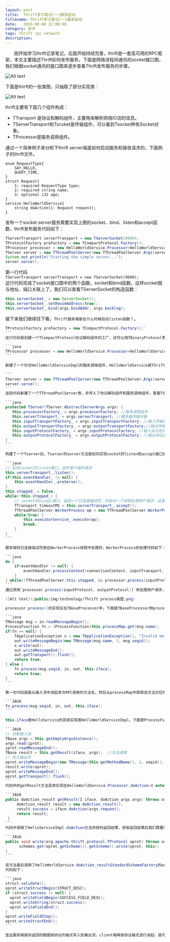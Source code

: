 ```yaml
---
layout: post
title:  Thrift学习笔记(一)服务启动
titlename: Thrift学习笔记(一)服务启动
date:   2016-08-08 22:00:00 
category: 技术
tags: thrift rpc network
description:
---
```


<p style="text-indent: 2em">
刚开始学习thrift记录笔记，后面开始持续完善，thrift是一套高可用的RPC框架，本文主要描述Thrift如何发布服务，下面是网络进程间通讯的socket接口图，我们根据socket通讯的接口图来逐步查看Thrift发布服务的步骤。

![Alt text](/public/img/technology/unit_socket_2.png)

下面是thirft的一张类图，只抽取了部分实现类：

![Alt text](/public/img/technology/Thrift类图.png)

thrift主要有下面几个组件构成：

- TTransport 是协议和解码组件，主要用来解析网络IO流的信息。
- TServerTransport和Tscoket是传输组件，可以看到Tsocket种有Socket对象。
- TProcessor是服务调用组件。

通过一个简单例子来分析下thrift server端是如何启动服务和接收请求的，下面例子的thrift文件。

```thrift
enum RequestType{
    SAY_HELLO,
    QUERY_TIME,
}
struct Request{
    1: required RequestType type;
    2: required string name;
    3: optional i32 age;
}
service HelloWorldService{
    string doAction(1: Request request);
}
```

发布一个socket server服务需要实现上图的socket、bind、listen和accept函数，thrift发布服务代码如下：

```java
TServerTransport serverTransport = new TServerSocket(9090);
TProtocolFactory proFactory = new TCompactProtocol.Factory();
TProcessor processor = new HelloWorldService.Processor<HelloWorldServiceImpl>(new HelloWorldServiceImpl());
TServer server = new TThreadPoolServer(new TThreadPoolServer.Args(serverTransport).protocolFactory(proFactory).processor(processor));
System.out.println("Starting the simple server...");
server.serve();
```

第一行代码<br>
`TServerTransport serverTransport = new TServerSocket(9090);`<br>
这行代码完成了socket接口图中的两个函数，socket和bind函数，这样socket就与地址、端口关联上了，我们可以查看TServerSocket的构造函数：

```java
this.serverSocket_ = new ServerSocket();
this.serverSocket_.setReuseAddress(true);
this.serverSocket_.bind(args.bindAddr, args.backlog);
```

接下来我们继续往下看，`Thrift服务端是在什么时候启动listen函数？`。

````java
TProtocolFactory proFactory = new TCompactProtocol.Factory();`
```
这行代码是创建一个TCompactProtocol协议解码组件的工厂，还可以用TBinaryProtocol等其他协议解码组件。

```java
TProcessor processor = new HelloWorldService.Processor<HelloWorldServiceImpl>(new HelloWorldServiceImpl());
```

新建了一个针对HelloWorldServiceImpl的服务调用组件，HelloWorldService是Thrift自动生成的代码，我们在后面再来分析自动生成代码里面的结构和调用过程，继续往下看。

```
TServer server = new TThreadPoolServer(new TThreadPoolServer.Args(serverTransport).protocolFactory(proFactory).processor(processor));`
server.serve();
```
这段代码新建了一个TThreadPoolServer类，并传入了协议解码组件和服务调用组件，查看TServer的构造函数代码：

```java
protected TServer(TServer.AbstractServerArgs args) {
   this.processorFactory_ = args.processorFactory; //服务调用组件
   this.serverTransport_ = args.serverTransport; //服务器传输对象
   this.inputTransportFactory_ = args.inputTransportFactory; //输入传输层对象
   this.outputTransportFactory_ = args.outputTransportFactory;//输出传输层对象
   this.inputProtocolFactory_ = args.inputProtocolFactory; //输入协议层对象
   this.outputProtocolFactory_ = args.outputProtocolFactory; //输出协议层对象
}
```

构建了一个Tserver后，Tserver的server方法是如何实现socket的listen和accept接口的，Tserver.server()方法是一个抽象方法，TThreadPoolServer是具体的实现，代码如下：

```java
// 实现socket的listen接口，监听客户端的请求
this.serverTransport_.listen();
if(this.eventHandler_ != null) {
    this.eventHandler_.preServe();
}
this.stopped_ = false;
while(!this.stopped_) {
	// socket的accept接口，返回一个已连接描述符，并启动一个线程处理用户请求，这里需要注意，监听描述符只创建一次，而已连接描述符是每次接收请求都新建一个。
    TTransport timeoutMS = this.serverTransport_.accept();
    TThreadPoolServer.WorkerProcess wp = new TThreadPoolServer.WorkerProcess(timeoutMS);
    while(true) {
        this.executorService_.execute(wp);
        break;       
    } 
}
```

服务端将已连接描述符放在WorkerProcess线程中处理的，WorkerProcess的处理代码如下：

```java
do {
    if(eventHandler != null) {
        eventHandler.processContext(connectionContext, inputTransport, outputTransport);
    }
} while(!TThreadPoolServer.this.stopped_ && processor.process(inputProtocol, outputProtocol));
```
通过调用`processor.process(inputProtocol, outputProtocol))`来处理用户请求，传入输入、输出协议解码组件。而processor对象是thrift自动生成的HelloWorldService.Processor类，下面是Processor的类图：

![Alt text](/public/img/technology/Thrift process类图.png)

processor.process()的实现实在TBaseProcessor中，下面是TBaseProcessor种process的代码：

```java
TMessage msg = in.readMessageBegin();
ProcessFunction fn = (ProcessFunction)this.processMap.get(msg.name);
if(fn == null) {
    TApplicationException x = new TApplicationException(1, "Invalid method name: \'" + msg.name + "\'");
    out.writeMessageBegin(new TMessage(msg.name, 3, msg.seqid));
    x.write(out);
    out.writeMessageEnd();
    out.getTransport().flush();
    return true;
} else {
    fn.process(msg.seqid, in, out, this.iface);
    return true;
}
```

第一句代码就是从输入流中读起本次RPC调用的方法名，然后从processMap中获取该方法对应的ProcessFunction类，`processMap如何初始化?` 在HelloService.Processg.getProcessMap()中进行初始化，如果存在函数则执行下面这句：

```JAVA
fn.process(msg.seqid, in, out, this.iface);
```

this.iface是HelloService的具体实现类HelloWorldServiceImpl，下面是ProcessFunction的process方法代码：

```JAVA
// 读取输入流
TBase args = this.getEmptyArgsInstance();
args.read(iprot);
iprot.readMessageEnd();
TBase result = this.getResult(iface, args);  //方法调用
// 写入输出流
oprot.writeMessageBegin(new TMessage(this.getMethodName(), 2, seqid));
result.write(oprot);
oprot.writeMessageEnd();
oprot.getTransport().flush();
```
代码中的getResult方法具体实现在HelloWorldService.Processor.doAction<I extends Iface>中，具体的代码实现如下：

```JAVA
public doAction_result getResult(I iface, doAction_args args) throws org.apache.thrift.TException {
     doAction_result result = new doAction_result();
     result.success = iface.doAction(args.request);
     return result;
 }
```
代码中调用了HelloServiceImpl.doAction方法并获的返回结果，获取返回结果后我们需要怎么返回给客户端，需要按协议格式封装返回结果并写入到输出流种，可以看到getResult方法最后返回的是一个HelloWorldService.doAction_result对象，ProcessFunction最后调用了`result.write(oprot)`来将结果写入到输出流中。下面是doAction_result类的writer方法代码：

```JAVA
public void write(org.apache.thrift.protocol.TProtocol oprot) throws org.apache.thrift.TException {
      schemes.get(oprot.getScheme()).getScheme().write(oprot, this);
}
```

该方法最后调用了HelloWorldService.doAction_resultStandardSchemeFactory的write方法
代码如下：

```java
struct.validate();
oprot.writeStructBegin(STRUCT_DESC);
if (struct.success != null) {
  oprot.writeFieldBegin(SUCCESS_FIELD_DESC);
  oprot.writeString(struct.success);
  oprot.writeFieldEnd();
}
oprot.writeFieldStop();
oprot.writeStructEnd();
```

至此服务端就将返回的数据按协议的格式写入到输出流，client端再按协议格式进行读起，就可以获取到返回结果，这里只是简单查看了thrift发布服务的代码，还有很多细节都没有认真看，包括thrift生成代码的分析，同步异步阻塞非阻塞IO的实现，以后慢慢补全。